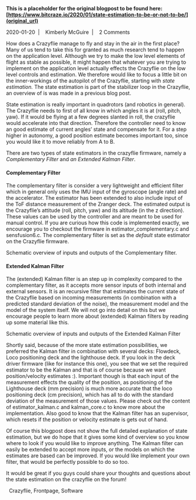 **This is a placeholder for the original blogpost to be found here: [https://www.bitcraze.io/2020/01/state-estimation-to-be-or-not-to-be/](original_url)**

2020-01-20 
 | 
 
Kimberly McGuire 
 | 
 
2 Comments

How does a Crazyflie manage to fly and stay in the air in the first place? Many of us tend to take this for granted as much research tend to happen on the application level. Although we try to make the low level elements of flight as stable as possible, it might happen that whatever you are trying to implement on the application level actually effects the Crazyflie on the low level controls and estimation. We therefore would like to focus a little bit on the inner-workings of the autopilot of the Crazyflie, starting with *state estimation.* The state estimation is part of the stabilizer loop in the Crazyflie, an overview of is was made in a previous blog post.

State estimation is really important in quadrotors (and robotics in general). The Crazyflie needs to first of all know in which angles it is at (roll, pitch, yaw). If it would be flying at a few degrees slanted in roll, the crazyflie would accelerate into that direction. Therefore the controller need to know an good estimate of current angles’ state and compensate for it. For a step higher in autonomy, a good position estimate becomes important too, since you would like it to move reliably from A to B.

There are two types of state estimators in the crazyflie firmware, namely a *Complementary Filter* and *an Extended Kalman Filter*.

#### Complementary Filter

The complementary filter is consider a very lightweight and efficient filter which in general only uses the IMU input of the gyroscope (angle rate) and the accelerator. The estimator has been extended to also include input of the ToF distance measurement of the Zranger deck. The estimated output is the Crazyflie’s attitude (roll, pitch, yaw) and its altitude (in the z direction). These values can be used by the controller and are meant to be used for manual control. If you are curious how this code is implemented exactly, we encourage you to checkout the firmware in estimator\_complementary.c and sensfusion6.c. The complementary filter is set as the *default* state estimator on the Crazyflie firmware.

Schematic overview of inputs and outputs of the Complementary filter.

#### Extended Kalman Filter

The (extended) Kalman filter is an step up in complexity compared to the complementary filter, as it accepts more sensor inputs of both internal and external sensors. It is an recursive filter that estimates the current state of the Crazyflie based on incoming measurements (in combination with a predicted standard deviation of the noise), the measurement model and the model of the system itself. We will not go into detail on this but we encourage people to learn more about (extended) Kalman filters by reading up some material like this.

Schematic overview of inputs and outputs of the Extended Kalman Filter

Shortly said, because of the more state estimation possibilities, we preferred the Kalman filter in combination with several decks: Flowdeck, Loco positioning deck and the lighthouse deck. If you look in the deck driver firmware (like for instance this one), you see that we set the required estimator to be the Kalman and that is of course because we want position/velocity estimates :). Important though is that each input of the measurement effects the quality of the position, as positioning of the Lighthouse deck (mm precision) is much more accurate that the loco positioning deck (cm precision), which has all to do with the standard deviation of the measurement of those values. Please check out the content of estimator\_kalman.c and kalman\_core.c to know more about the implementation. Also good to know that the Kalman filter has an supervisor, which resets if the position or velocity estimate is gets out of hand.

Of course this blogpost does not show the full detailed explanation of state estimation, but we do hope that it gives some kind of overview so you know where to look if you would like to improve anything. The Kalman filter can easily be extended to accept more inputs, or the models on which the estimates are based can be improved. If you would like implement your own filter, that would be perfectly possible to do so too.

It would be great if you guys could share your thoughts and questions about the state estimation on the crazyflie on the forum!

 
Crazyflie, Frontpage, Software